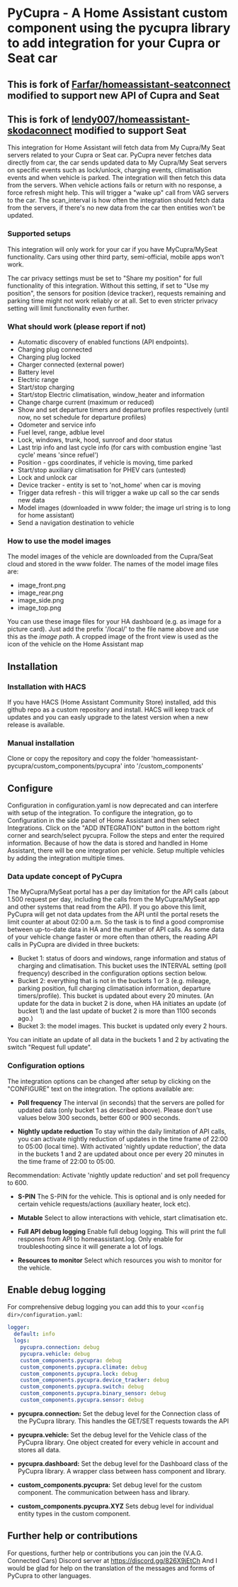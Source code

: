 # PyCupra - A Home Assistant custom component using the pycupra library to add integration for your Cupra or Seat car 

## This is fork of [Farfar/homeassistant-seatconnect](https://github.com/Farfar/homeassistant-seatconnect) modified to support new API of Cupra and Seat
## This is fork of [lendy007/homeassistant-skodaconnect](https://github.com/lendy007/homeassistant-skodaconnect) modified to support Seat
This integration for Home Assistant will fetch data from My Cupra/My Seat servers related to your Cupra or Seat car.
PyCupra never fetches data directly from car, the car sends updated data to My Cupra/My Seat servers on specific events such as lock/unlock, charging events, climatisation events and when vehicle is parked. The integration will then fetch this data from the servers.
When vehicle actions fails or return with no response, a force refresh might help. This will trigger a "wake up" call from VAG servers to the car.
The scan_interval is how often the integration should fetch data from the servers, if there's no new data from the car then entities won't be updated.

### Supported setups
This integration will only work for your car if you have MyCupra/MySeat functionality. Cars using other third party, semi-official, mobile apps won't work.

The car privacy settings must be set to "Share my position" for full functionality of this integration. Without this setting, if set to "Use my position", the sensors for position (device tracker), requests remaining and parking time might not work reliably or at all. Set to even stricter privacy setting will limit functionality even further.

### What should work (please report if not)
- Automatic discovery of enabled functions (API endpoints).
- Charging plug connected
- Charging plug locked
- Charger connected (external power)
- Battery level
- Electric range
- Start/stop charging
- Start/stop Electric climatisation, window_heater and information
- Change charge current (maximum or reduced)
- Show and set departure timers and departure profiles respectively (until now, no set schedule for departure profiles)
- Odometer and service info
- Fuel level, range, adblue level
- Lock, windows, trunk, hood, sunroof and door status
- Last trip info and last cycle info (for cars with combustion engine 'last cycle' means 'since refuel')
- Position - gps coordinates, if vehicle is moving, time parked
- Start/stop auxiliary climatisation for PHEV cars (untested)
- Lock and unlock car
- Device tracker - entity is set to 'not_home' when car is moving
- Trigger data refresh - this will trigger a wake up call so the car sends new data
- Model images (downloaded in www folder; the image url string is to long for home assistant)
- Send a navigation destination to vehicle

### How to use the model images
The model images of the vehicle are downloaded from the Cupra/Seat cloud and stored in the www folder. The names of the model image files are:
- image_front.png
- image_rear.png
- image_side.png
- image_top.png

You can use these image files for your HA dashboard (e.g. as image for a picture card). Just add the prefix '/local/' to the file name above and use this as the *image path*. A cropped image of the front view is used as the icon of the vehicle on the Home Assistant map

## Installation

### Installation with HACS
If you have HACS (Home Assistant Community Store) installed, add this github repo as a custom repository and install. HACS will keep track of updates and you can easly upgrade to the latest version when a new release is available.

### Manual installation
Clone or copy the repository and copy the folder 'homeassistant-pycupra/custom_components/pycupra' into '<config dir>/custom_components'

## Configure

Configuration in configuration.yaml is now deprecated and can interfere with setup of the integration.
To configure the integration, go to Configuration in the side panel of Home Assistant and then select Integrations.
Click on the "ADD INTEGRATION" button in the bottom right corner and search/select pycupra.
Follow the steps and enter the required information. Because of how the data is stored and handled in Home Assistant, there will be one integration per vehicle.
Setup multiple vehicles by adding the integration multiple times.

### Data update concept of PyCupra
The MyCupra/MySeat portal has a per day limitation for the API calls (about 1.500 request per day, including the calls from the MyCupra/MySeat app and other systems that read from the API). If you go above this limit, PyCupra will get not data updates from the API until the portal resets the limit counter at about 02:00 a.m. So the task is to find a good compromise between up-to-date data in HA and the number of API calls.
As some data of your vehicle change faster or more often than others, the reading API calls in PyCupra are divided in three buckets:
- Bucket 1: status of doors and windows, range information and status of charging and climatisation. This bucket uses the INTERVAL setting (poll frequency) described in the configuration options section below. 
- Bucket 2: everything that is not in the buckets 1 or 3 (e.g. mileage, parking position, full charging climatisation information, departure timers/profile). This bucket is updated about every 20 minutes. (An update for the data in bucket 2 is done, when HA initiates an update (of bucket 1) and the last update of bucket 2 is more than 1100 seconds ago.)
- Bucket 3: the model images. This bucket is updated only every 2 hours. 

You can initiate an update of all data in the buckets 1 and 2 by activating the switch "Request full update".

### Configuration options
The integration options can be changed after setup by clicking on the "CONFIGURE" text on the integration.
The options available are:

* **Poll frequency** The interval (in seconds) that the servers are polled for updated data (only bucket 1 as described above). Please don't use values below 300 seconds, better 600 or 900 seconds.
 

* **Nightly update reduction** To stay within the daily limitation of API calls, you can activate nightly reduction of updates in the time frame of 22:00 to 05:00 (local time). With activated 'nightly update reduction', the data in the buckets 1 and 2 are updated about once per every 20 minutes in the time frame of 22:00 to 05:00.

Recommendation: Activate 'nightly update reduction' and set poll frequency to 600.

* **S-PIN** The S-PIN for the vehicle. This is optional and is only needed for certain vehicle requests/actions (auxiliary heater, lock etc).

* **Mutable** Select to allow interactions with vehicle, start climatisation etc.

* **Full API debug logging** Enable full debug logging. This will print the full respones from API to homeassistant.log. Only enable for troubleshooting since it will generate a lot of logs.

* **Resources to monitor** Select which resources you wish to monitor for the vehicle.

## Enable debug logging
For comprehensive debug logging you can add this to your `<config dir>/configuration.yaml`:
```yaml
logger:
  default: info
  logs:
    pycupra.connection: debug
    pycupra.vehicle: debug
    custom_components.pycupra: debug
    custom_components.pycupra.climate: debug
    custom_components.pycupra.lock: debug
    custom_components.pycupra.device_tracker: debug
    custom_components.pycupra.switch: debug
    custom_components.pycupra.binary_sensor: debug
    custom_components.pycupra.sensor: debug
 ```
* **pycupra.connection:** Set the debug level for the Connection class of the PyCupra library. This handles the GET/SET requests towards the API

* **pycupra.vehicle:** Set the debug level for the Vehicle class of the PyCupra library. One object created for every vehicle in account and stores all data.

* **pycupra.dashboard:** Set the debug level for the Dashboard class of the PyCupra library. A wrapper class between hass component and library.

* **custom_components.pycupra:** Set debug level for the custom component. The communication between hass and library.

* **custom_components.pycupra.XYZ** Sets debug level for individual entity types in the custom component.

## Further help or contributions
For questions, further help or contributions you can join the (V.A.G. Connected Cars) Discord server at https://discord.gg/826X9jEtCh
And I would be glad for help on the translation of the messages and forms of PyCupra to other languages.